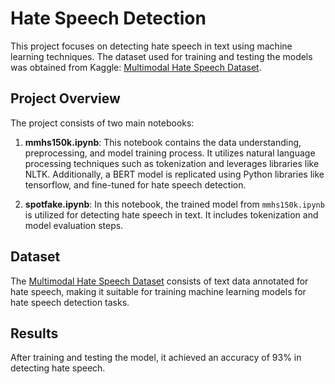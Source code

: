 # Hate Speech Detection

This project focuses on detecting hate speech in text using machine learning techniques. The dataset used for training and testing the models was obtained from Kaggle: [Multimodal Hate Speech Dataset](https://www.kaggle.com/datasets/victorcallejasf/multimodal-hate-speech).

## Project Overview

The project consists of two main notebooks:

1. **mmhs150k.ipynb**: This notebook contains the data understanding, preprocessing, and model training process. It utilizes natural language processing techniques such as tokenization and leverages libraries like NLTK. Additionally, a BERT model is replicated using Python libraries like tensorflow, and fine-tuned for hate speech detection.

2. **spotfake.ipynb**: In this notebook, the trained model from `mmhs150k.ipynb` is utilized for detecting hate speech in text. It includes tokenization and model evaluation steps.

## Dataset

The [Multimodal Hate Speech Dataset](https://www.kaggle.com/datasets/victorcallejasf/multimodal-hate-speech) consists of text data annotated for hate speech, making it suitable for training machine learning models for hate speech detection tasks.

## Results

After training and testing the model, it achieved an accuracy of 93% in detecting hate speech.



